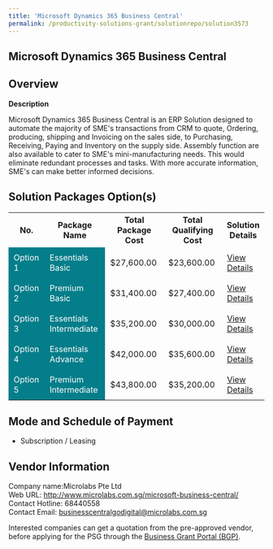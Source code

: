 ```yaml
---
title: 'Microsoft Dynamics 365 Business Central'
permalink: /productivity-solutions-grant/solutionrepo/solution3573
---
```


## Microsoft Dynamics 365 Business Central

## Overview

**Description**

Microsoft Dynamics 365 Business Central is an ERP Solution designed to automate the majority of SME's transactions from CRM to quote, Ordering, producing, shipping and Invoicing on the sales side, to Purchasing, Receiving, Paying and Inventory on the supply side. Assembly function are also available to cater to SME's mini-manufacturing needs. This would eliminate redundant processes and tasks. With more accurate information, SME's can make better informed decisions.

## Solution Packages Option(s)

<table>
<tr>
<th><b>No.</b></th>
<th><b>Package Name</b></th>
<th><b>Total Package Cost</b></th>
<th><b>Total Qualifying Cost</b></th>
<th><b>Solution Details</b></th>
</tr>
<tr>
<td style='padding: 10px; background-color: #037E8A; color: #FFFFFF;'>Option 1</td>
<td style='padding: 10px; background-color: #037E8A; color: #FFFFFF;'>Essentials Basic</td>
<td style='padding: 10px;'>$27,600.00</td>
<td style='padding: 10px;'>$23,600.00</td>
<td style='padding: 10px;'><a href='https://www.gobusiness.gov.sg/images/psg/Microlabs_Desensitised_Annex_3_Part_1.pdf' target='_blank'>View Details</a></td>
</tr>
<tr>
<td style='padding: 10px; background-color: #037E8A; color: #FFFFFF;'>Option 2</td>
<td style='padding: 10px; background-color: #037E8A; color: #FFFFFF;'>Premium Basic</td>
<td style='padding: 10px;'>$31,400.00</td>
<td style='padding: 10px;'>$27,400.00</td>
<td style='padding: 10px;'><a href='https://www.gobusiness.gov.sg/images/psg/Microlabs_Desensitised_Annex_3_Part_2.pdf' target='_blank'>View Details</a></td>
</tr>
<tr>
<td style='padding: 10px; background-color: #037E8A; color: #FFFFFF;'>Option 3</td>
<td style='padding: 10px; background-color: #037E8A; color: #FFFFFF;'>Essentials Intermediate</td>
<td style='padding: 10px;'>$35,200.00</td>
<td style='padding: 10px;'>$30,000.00</td>
<td style='padding: 10px;'><a href='https://www.gobusiness.gov.sg/images/psg/Microlabs_Desensitised_Annex_3_Part_3.pdf' target='_blank'>View Details</a></td>
</tr>
<tr>
<td style='padding: 10px; background-color: #037E8A; color: #FFFFFF;'>Option 4</td>
<td style='padding: 10px; background-color: #037E8A; color: #FFFFFF;'>Essentials Advance</td>
<td style='padding: 10px;'>$42,000.00</td>
<td style='padding: 10px;'>$35,600.00</td>
<td style='padding: 10px;'><a href='https://www.gobusiness.gov.sg/images/psg/Microlabs_Desensitised_Annex_3_Part_4.pdf' target='_blank'>View Details</a></td>
</tr>
<tr>
<td style='padding: 10px; background-color: #037E8A; color: #FFFFFF;'>Option 5</td>
<td style='padding: 10px; background-color: #037E8A; color: #FFFFFF;'>Premium Intermediate</td>
<td style='padding: 10px;'>$43,800.00</td>
<td style='padding: 10px;'>$35,200.00</td>
<td style='padding: 10px;'><a href='https://www.gobusiness.gov.sg/images/psg/Microlabs_Desensitised_Annex_3_Part_5.pdf' target='_blank'>View Details</a></td>
</tr>
</table>

## Mode and Schedule of Payment

 - Subscription / Leasing

## Vendor Information

 Company name:Microlabs Pte Ltd<br>Web URL: http://www.microlabs.com.sg/microsoft-business-central/ <br>Contact Hotline: 68440558 <br>Contact Email: businesscentralgodigital@microlabs.com.sg 

Interested companies can get a quotation from the pre-approved vendor, before applying for the PSG through the <a href='https://www.businessgrants.gov.sg/' target='_blank' rel='noopener'>Business Grant Portal (BGP)</a>.

<script src="/jquery/resize-tables.js"></script>
